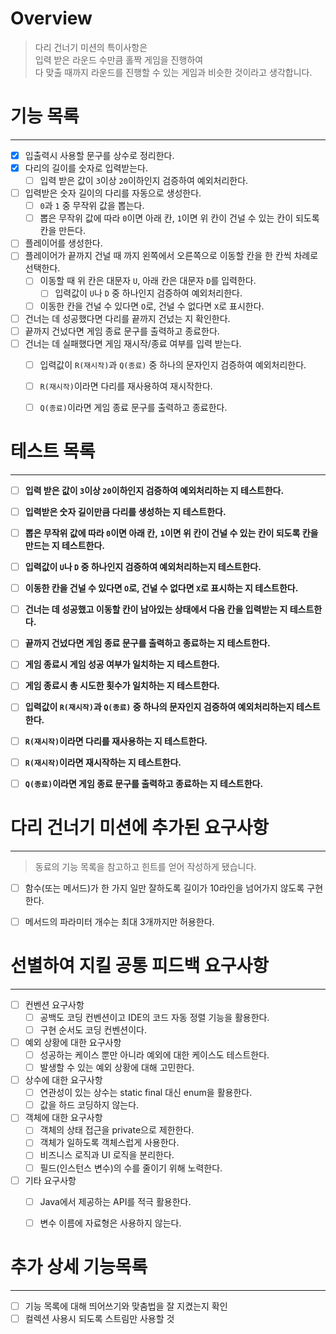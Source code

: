 # Overview
> 다리 건너기 미션의 특이사항은   
> 입력 받은 라운드 수만큼 홀짝 게임을 진행하여   
> 다 맞출 때까지 라운드를 진행할 수 있는 게임과 비슷한 것이라고 생각합니다.

# 기능 목록

----
- [x] 입출력시 사용할 문구를 상수로 정리한다.
- [x] 다리의 길이를 숫자로 입력받는다.
    - [ ] 입력 받은 값이 `3`이상 `20`이하인지 검증하여 예외처리한다.
- [ ] 입력받은 숫자 길이의 다리를 자동으로 생성한다.
    - [ ] `0`과 `1` 중 무작위 값을 뽑는다.
    - [ ] 뽑은 무작위 값에 따라 `0`이면 아래 칸,
      `1`이면 위 칸이 건널 수 있는 칸이 되도록 칸을 만든다.
- [ ] 플레이어를 생성한다.
- [ ] 플레이어가 끝까지 건널 때 까지 왼쪽에서 오른쪽으로 이동할 칸을 한 칸씩 차례로 선택한다.
    - [ ] 이동할 때 위 칸은 대문자 `U`, 아래 칸은 대문자 `D`를 입력한다.
        - [ ] 입력값이 `U`나 `D` 중 하나인지 검증하여 예외처리한다.
    - [ ] 이동한 칸을 건널 수 있다면 `O`로, 건널 수 없다면 `X`로 표시한다.
- [ ] 건너는 데 성공했다면 다리를 끝까지 건넜는 지 확인한다.
- [ ] 끝까지 건넜다면 게임 종료 문구를 출력하고 종료한다.
- [ ] 건너는 데 실패했다면 게임 재시작/종료 여부를 입력 받는다.
    - [ ] 입력값이 `R(재시작)`과 `Q(종료)` 중 하나의 문자인지 검증하여 예외처리한다.
    - [ ] `R(재시작)`이라면 다리를 재사용하여 재시작한다.
    - [ ] `Q(종료)`이라면 게임 종료 문구를 출력하고 종료한다.


# 테스트 목록

---
- [ ] **입력 받은 값이 `3`이상 `20`이하인지 검증하여 예외처리하는 지 테스트한다.**
- [ ] **입력받은 숫자 길이만큼 다리를 생성하는 지 테스트한다.**
- [ ] **뽑은 무작위 값에 따라 `0`이면 아래 칸,**
  **`1`이면 위 칸이 건널 수 있는 칸이 되도록 칸을 만드는 지 테스트한다.**
- [ ] **입력값이 `U`나 `D` 중 하나인지 검증하여 예외처리하는지 테스트한다.**
- [ ] **이동한 칸을 건널 수 있다면 `O`로, 건널 수 없다면 `X`로 표시하는 지 테스트한다.**
- [ ] **건너는 데 성공했고 이동할 칸이 남아있는 상태에서 다음 칸을 입력받는 지 테스트한다.**
- [ ] **끝까지 건넜다면 게임 종료 문구를 출력하고 종료하는 지 테스트한다.**
- [ ] **게임 종료시 게임 성공 여부가 일치하는 지 테스트한다.**
- [ ] **게임 종료시 총 시도한 횟수가 일치하는 지 테스트한다.**
- [ ] **입력값이 `R(재시작)`과 `Q(종료)` 중 하나의 문자인지 검증하여 예외처리하는지 테스트한다.**
- [ ] **`R(재시작)`이라면 다리를 재사용하는 지 테스트한다.**
- [ ] **`R(재시작)`이라면 재시작하는 지 테스트한다.**
- [ ] **`Q(종료)`이라면 게임 종료 문구를 출력하고 종료하는 지 테스트한다.**



# 다리 건너기 미션에 추가된 요구사항

---
> 동료의 기능 목록을 참고하고 힌트를 얻어 작성하게 됐습니다.
- [ ] 함수(또는 메서드)가 한 가지 일만 잘하도록 길이가 10라인을 넘어가지 않도록 구현한다.
- [ ] 메서드의 파라미터 개수는 최대 3개까지만 허용한다.



# 선별하여 지킬 공통 피드백 요구사항

---
- [ ] 컨벤션 요구사항
    - [ ] 공백도 코딩 컨벤션이고 IDE의 코드 자동 정렬 기능을 활용한다.
    - [ ] 구현 순서도 코딩 컨벤션이다.
- [ ] 예외 상황에 대한 요구사항
    - [ ] 성공하는 케이스 뿐만 아니라 예외에 대한 케이스도 테스트한다.
    - [ ] 발생할 수 있는 예외 상황에 대해 고민한다.
- [ ] 상수에 대한 요구사항
    - [ ] 연관성이 있는 상수는 static final 대신 enum을 활용한다.
    - [ ] 값을 하드 코딩하지 않는다.
- [ ] 객체에 대한 요구사항
    - [ ] 객체의 상태 접근을 private으로 제한한다.
    - [ ] 객체가 일하도록 객체스럽게 사용한다.
    - [ ] 비즈니스 로직과 UI 로직을 분리한다.
    - [ ] 필드(인스턴스 변수)의 수를 줄이기 위해 노력한다.
- [ ] 기타 요구사항
    - [ ] Java에서 제공하는 API를 적극 활용한다.
    - [ ] 변수 이름에 자료형은 사용하지 않는다.



# 추가 상세 기능목록

---
- [ ] 기능 목록에 대해 띄어쓰기와 맞춤법을 잘 지켰는지 확인
- [ ] 컬렉션 사용시 되도록 스트림만 사용할 것
